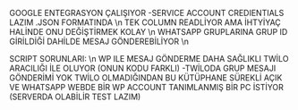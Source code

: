 GOOGLE ENTEGRASYON ÇALIŞIYOR -SERVICE ACCOUNT CREDIENTIALS LAZIM .JSON FORMATINDA \n
TEK COLUMN READLİYOR AMA İHTYİYAÇ HALİNDE ONU DEĞİŞTİRMEK KOLAY \n
WHATSAPP GRUPLARINA GRUP ID GİRİLDİĞİ DAHİLDE MESAJ GÖNDEREBİLİYOR \n

SCRIPT SORUNLARI: \n
WP ILE MESAJ GÖNDERME DAHA SAĞLIKLI TWİLO ARACILIĞI İLE OLUYOR (ONUN KODU FARKLI)
 -TWİLODA GRUP MESAJI GÖNDERİMİ YOK
TWİLO OLMADIĞINDAN BU KÜTÜPHANE SÜREKLİ AÇIK VE WHATSAPP WEBDE BİR WP ACCOUNT TANIMLANMIŞ BİR PC İSTİYOR (SERVERDA OLABİLİR TEST LAZIM)
 
